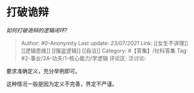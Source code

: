 # 打破诡辩
*如何打破诡辩的逻辑闭环?*

> Author: #0-Anonymity
> Last update: *23/07/2021*
> Link: [[女生不讲理]] [[逻辑思维]] [[强盗逻辑]] [[自洽]]
> Category: #【答集】/社科答集
> Tag: #2-事业/2A-功夫/1-核心能力/学逻辑
> 评论区:
> 泛讨论:

要求准确定义，充分举例即可。

这种情况一般是因为定义不完善，界定不严谨。
